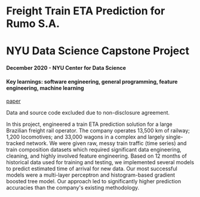 # Freight Train ETA Prediction for Rumo S.A.
# NYU Data Science Capstone Project

#### December 2020 - NYU Center for Data Science
#### Key learnings: software engineering, general programming, feature engineering, machine learning

[paper](final_report.pdf)

Data and source code excluded due to non-disclosure agreement.

In this project, engineered a train ETA prediction solution for a large Brazilian freight rail operator. The company operates 13,500 km of railway; 1,200 locomotives; and 33,000 wagons in a complex and largely single-tracked network. We were given raw, messy train traffic (time series) and train composition datasets which required significant data engineering, cleaning, and highly involved feature engineering. Based on 12 months of historical data used for training and testing, we implemented several models to predict estimated time of arrival for new data. Our most successful models were a multi-layer perceptron and histogram-based gradient boosted tree model. Our approach led to significantly higher prediction accuracies than the company's existing methodology.
